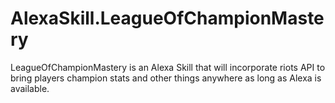 # AlexaSkill.LeagueOfChampionMastery
LeagueOfChampionMastery is an Alexa Skill that will incorporate riots API to bring players champion stats and other things anywhere as long as Alexa is available.
